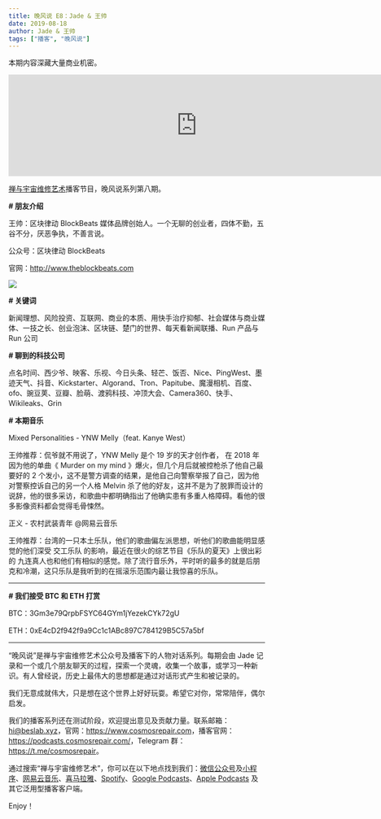 ```yaml
---
title: 晚风说 E8：Jade & 王帅
date: 2019-08-18
author: Jade & 王帅
tags: ["播客", "晚风说"]
---
```


本期内容深藏大量商业机密。

<!--more-->

<iframe src="https://fireside.fm/player/v2/trfV16OE+NMJrgF0X?theme=dark" width="740" height="200" frameborder="0" scrolling="no"></iframe>

[禅与宇宙维修艺术](https://www.cosmosrepair.com)播客节目，晚风说系列第八期。

**# 朋友介绍**

王帅：区块律动 BlockBeats 媒体品牌创始人。一个无聊的创业者，四体不勤，五谷不分，厌恶争执，不善言说。

公众号：区块律动 BlockBeats

官网：<http://www.theblockbeats.com>

![](http://ww4.sinaimg.cn/large/006tNc79ly1g64t236kkyj30u00gv433.jpg)

**# 关键词**

新闻理想、风险投资、互联网、商业的本质、用快手治疗抑郁、社会媒体与商业媒体、一技之长、创业泡沫、区块链、楚门的世界、每天看新闻联播、Run 产品与 Run 公司

**# 聊到的科技公司**

点名时间、西少爷、映客、乐视、今日头条、轻芒、饭否、Nice、PingWest、墨迹天气、抖音、Kickstarter、Algorand、Tron、Papitube、魔漫相机、百度、ofo、豌豆荚、豆瓣、脸萌、渡鸦科技、冲顶大会、Camera360、快手、Wikileaks、Grin

**# 本期音乐**

Mixed Personalities - YNW Melly（feat. Kanye West）

王帅推荐：侃爷就不用说了，YNW Melly 是个 19 岁的天才创作者， 在 2018 年因为他的单曲《 Murder on my mind 》爆火，但几个月后就被控枪杀了他自己最要好的 2 个发小，这不是警方调查的结果，是他自己向警察举报了自己，因为他对警察控诉自己的另一个人格 Melvin 杀了他的好友，这并不是为了脱罪而设计的说辞，他的很多采访，和歌曲中都明确指出了他确实患有多重人格障碍。看他的很多影像资料都会觉得毛骨悚然。

正义 - 农村武装青年 @网易云音乐

王帅推荐：台湾的一只本土乐队，他们的歌曲偏左派思想，听他们的歌曲能明显感觉的他们深受 交工乐队 的影响，最近在很火的综艺节目《乐队的夏天》上很出彩的 九连真人也和他们有相似的感觉。除了流行音乐外，平时听的最多的就是后朋克和冷潮，这只乐队是我听到的在摇滚乐范围内最让我惊喜的乐队。

- - - - - 

**# 我们接受 BTC 和 ETH 打赏**

BTC：3Gm3e79QrpbFSYC64GYm1jYezekCYk72gU

ETH：0xE4cD2f942f9a9Cc1c1ABc897C784129B5C57a5bf

- - - - - 

“晚风说”是禅与宇宙维修艺术公众号及播客下的人物对话系列。每期会由 Jade 记录和一个或几个朋友聊天的过程，探索一个灵魂，收集一个故事，或学习一种新识。有人曾经说，历史上最伟大的思想都是通过对话形式产生和被记录的。

我们无意成就伟大，只是想在这个世界上好好玩耍。希望它对你，常常陪伴，偶尔启发。

我们的播客系列还在测试阶段，欢迎提出意见及贡献力量。联系邮箱：<hi@beslab.xyz>，官网：<https://www.cosmosrepair.com>，播客官网：<https://podcasts.cosmosrepair.com/>，Telegram 群：<https://t.me/cosmosrepair>。

通过搜索“禅与宇宙维修艺术”，你可以在以下地点找到我们：[微信公众号](https://cosmosrepair-1257028016.cos.ap-beijing.myqcloud.com/2019-08-04-qrcode_for_gh_9a7e409c3696_430.jpg)及[小程序](https://cosmosrepair-1257028016.cos.ap-beijing.myqcloud.com/2019-08-04-gh_ec0187a9be05_430.jpg)、[网易云音乐](https://music.163.com/#/djradio?id=793651380)、[喜马拉雅](https://www.ximalaya.com/zhubo/182662946/)、[Spotify](https://open.spotify.com/show/5SfJxMPMoqbGc2zG8ouiuD?si=QcavW9VXQiKTkTuBuWU8nA)、[Google Podcasts](https://podcasts.google.com/?feed=aHR0cHM6Ly9wb2RjYXN0cy5jb3Ntb3NyZXBhaXIuY29tL3Jzcw%3D%3D)、[Apple Podcasts](https://podcasts.apple.com/podcast/id1475254987) 及其它泛用型播客客户端。

Enjoy！